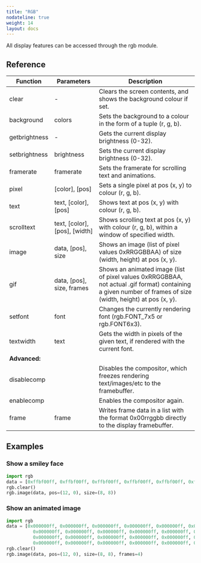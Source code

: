 ```yaml
---
title: "RGB"
nodateline: true
weight: 14
layout: docs
---
```


All display features can be accessed through the rgb module.

## Reference

| Function | Parameters | Description |
| --- | --- | --- |
| clear | - | Clears the screen contents, and shows the background colour if set. |
| background | colors | Sets the background to a colour in the form of a tuple (r, g, b). |
| getbrightness | - | Gets the current display brightness (0-32). |
| setbrightness | brightness | Sets the current display brightness (0-32). |
| framerate | framerate | Sets the framerate for scrolling text and animations. |
| pixel | [color], [pos] | Sets a single pixel at pos (x, y) to colour (r, g, b). |
| text | text, [color], [pos] | Shows text at pos (x, y) with colour (r, g, b). |
| scrolltext | text, [color], [pos], [width] | Shows scrolling text at pos (x, y) with colour (r, g, b), within a window of specified width. |
| image | data, [pos], size | Shows an image (list of pixel values 0xRRGGBBAA) of size (width, height) at pos (x, y). |
| gif | data, [pos], size, frames | Shows an animated image (list of pixel values 0xRRGGBBAA, not actual .gif format) containing a given number of frames of size (width, height) at pos (x, y). |
| setfont | font | Changes the currently rendering font (rgb.FONT_7x5 or rgb.FONT6x3). |
| textwidth | text | Gets the width in pixels of the given text, if rendered with the current font. |
| **Advanced:** |  |  |
| disablecomp |  | Disables the compositor, which freezes rendering text/images/etc to the framebuffer. |
| enablecomp |  | Enables the compositor again. |
| frame | frame | Writes frame data in a list with the format 0x00rrggbb directly to the display framebuffer. |

## Examples

### Show a smiley face
```python
import rgb
data = [0xffbf00ff, 0xffbf00ff, 0xffbf00ff, 0xffbf00ff, 0xffbf00ff, 0xffbf00ff, 0xffbf00ff, 0xffbf00ff, 0xffbf00ff, 0xffbf00ff, 0xffbf00ff, 0xffbf00ff, 0xffbf00ff, 0xffbf00ff, 0xffbf00ff, 0xffbf00ff, 0xffbf00ff, 0xffbf00ff, 0x000000ff, 0xffbf00ff, 0xffbf00ff, 0x000000ff, 0xffbf00ff, 0xffbf00ff, 0xffbf00ff, 0xffbf00ff, 0x000000ff, 0xffbf00ff, 0xffbf00ff, 0x000000ff, 0xffbf00ff, 0xffbf00ff, 0xffbf00ff, 0xffbf00ff, 0xffbf00ff, 0xffbf00ff, 0xffbf00ff, 0xffbf00ff, 0xffbf00ff, 0xffbf00ff, 0xffbf00ff, 0xffbf00ff, 0x000000ff, 0xffbf00ff, 0xffbf00ff, 0x000000ff, 0xffbf00ff, 0xffbf00ff, 0xffbf00ff, 0xffbf00ff, 0xffbf00ff, 0x000000ff, 0x000000ff, 0xffbf00ff, 0xffbf00ff, 0xffbf00ff, 0xffbf00ff, 0xffbf00ff, 0xffbf00ff, 0xffbf00ff, 0xffbf00ff, 0xffbf00ff, 0xffbf00ff, 0xffbf00ff]
rgb.clear()
rgb.image(data, pos=(12, 0), size=(8, 8))
```

### Show an animated image
```python
import rgb
data = [0x000000ff, 0x000000ff, 0x000000ff, 0x000000ff, 0x000000ff, 0x000000ff, 0x000000ff, 0x000000ff, 0x000000ff, 0x808080ff, 0x808080ff, 0x808080ff, 0x808080ff, 0x808080ff, 0x808080ff, 0x000000ff, 0x808080ff, 0x000000ff, 0x000000ff, 0x000000ff, 0x000000ff, 0x000000ff, 0x000000ff, 0x808080ff, 0x000000ff, 0x000000ff, 0x808080ff, 0x808080ff, 0x808080ff, 0x808080ff, 0x000000ff, 0x000000ff, 0x000000ff, 0x808080ff, 0x000000ff, 0x000000ff, 0x000000ff, 0x000000ff, 0x808080ff, 0x000000ff, 0x000000ff, 0x000000ff, 0x000000ff, 0x808080ff, 0x808080ff, 0x000000ff, 0x000000ff, 0x000000ff, 0x000000ff, 0x000000ff, 0x808080ff, 0x000000ff, 0x000000ff, 0x808080ff, 0x000000ff, 0x000000ff, 0x000000ff, 0x000000ff, 0x000000ff, 0x000000ff, 0x000000ff, 0x000000ff, 0x000000ff, 0x000000ff,
          0x000000ff, 0x000000ff, 0x000000ff, 0x000000ff, 0x000000ff, 0x000000ff, 0x000000ff, 0x000000ff, 0x000000ff, 0x808080ff, 0x808080ff, 0x808080ff, 0x808080ff, 0x808080ff, 0x808080ff, 0x000000ff, 0x808080ff, 0x000000ff, 0x000000ff, 0x000000ff, 0x000000ff, 0x000000ff, 0x000000ff, 0x808080ff, 0x000000ff, 0x000000ff, 0x808080ff, 0x808080ff, 0x808080ff, 0x808080ff, 0x000000ff, 0x000000ff, 0x000000ff, 0x808080ff, 0x000000ff, 0x000000ff, 0x000000ff, 0x000000ff, 0x808080ff, 0x000000ff, 0x000000ff, 0x000000ff, 0x000000ff, 0xffffffff, 0xffffffff, 0x000000ff, 0x000000ff, 0x000000ff, 0x000000ff, 0x000000ff, 0xffffffff, 0x000000ff, 0x000000ff, 0xffffffff, 0x000000ff, 0x000000ff, 0x000000ff, 0x000000ff, 0x000000ff, 0x000000ff, 0x000000ff, 0x000000ff, 0x000000ff, 0x000000ff,
          0x000000ff, 0x000000ff, 0x000000ff, 0x000000ff, 0x000000ff, 0x000000ff, 0x000000ff, 0x000000ff, 0x000000ff, 0x808080ff, 0x808080ff, 0x808080ff, 0x808080ff, 0x808080ff, 0x808080ff, 0x000000ff, 0x808080ff, 0x000000ff, 0x000000ff, 0x000000ff, 0x000000ff, 0x000000ff, 0x000000ff, 0x808080ff, 0x000000ff, 0x000000ff, 0xffffffff, 0xffffffff, 0xffffffff, 0xffffffff, 0x000000ff, 0x000000ff, 0x000000ff, 0xffffffff, 0x000000ff, 0x000000ff, 0x000000ff, 0x000000ff, 0xffffffff, 0x000000ff, 0x000000ff, 0x000000ff, 0x000000ff, 0xffffffff, 0xffffffff, 0x000000ff, 0x000000ff, 0x000000ff, 0x000000ff, 0x000000ff, 0xffffffff, 0x000000ff, 0x000000ff, 0xffffffff, 0x000000ff, 0x000000ff, 0x000000ff, 0x000000ff, 0x000000ff, 0x000000ff, 0x000000ff, 0x000000ff, 0x000000ff, 0x000000ff,
          0x000000ff, 0x000000ff, 0x000000ff, 0x000000ff, 0x000000ff, 0x000000ff, 0x000000ff, 0x000000ff, 0x000000ff, 0xffffffff, 0xffffffff, 0xffffffff, 0xffffffff, 0xffffffff, 0xffffffff, 0x000000ff, 0xffffffff, 0x000000ff, 0x000000ff, 0x000000ff, 0x000000ff, 0x000000ff, 0x000000ff, 0xffffffff, 0x000000ff, 0x000000ff, 0xffffffff, 0xffffffff, 0xffffffff, 0xffffffff, 0x000000ff, 0x000000ff, 0x000000ff, 0xffffffff, 0x000000ff, 0x000000ff, 0x000000ff, 0x000000ff, 0xffffffff, 0x000000ff, 0x000000ff, 0x000000ff, 0x000000ff, 0xffffffff, 0xffffffff, 0x000000ff, 0x000000ff, 0x000000ff, 0x000000ff, 0x000000ff, 0xffffffff, 0x000000ff, 0x000000ff, 0xffffffff, 0x000000ff, 0x000000ff, 0x000000ff, 0x000000ff, 0x000000ff, 0x000000ff, 0x000000ff, 0x000000ff, 0x000000ff, 0x000000ff]
rgb.clear()
rgb.image(data, pos=(12, 0), size=(8, 8), frames=4)
```